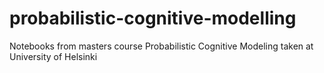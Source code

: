 # probabilistic-cognitive-modelling
Notebooks from masters course Probabilistic Cognitive Modeling taken at University of Helsinki 
